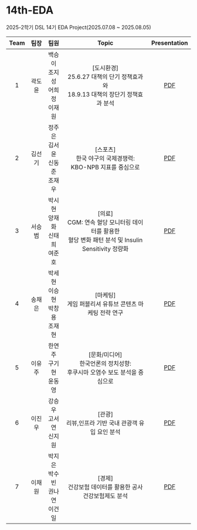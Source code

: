 # 14th-EDA
2025-2학기 DSL 14기 EDA Project(2025.07.08 ~ 2025.08.05)

|Team|팀장|팀원|Topic|Presentation|
|:---:|:---:|:---:|:---:|:---:|
|1|곽도윤|백승이<br>조지성<br>어희정<br>이재원|[도시환경]<br>25.6.27 대책의 단기 정책효과와<br>18.9.13 대책의 장단기 정책효과 분석|[PDF]()|
|2|김선기|정주은<br>김서윤<br>신동준<br>조재우|[스포츠]<br>한국 야구의 국제경쟁력:<br> KBO-NPB 지표를 중심으로|[PDF]()|
|3|서승범|박시현<br>양재화<br>신태희<br>여준호|[의료]<br>CGM: 연속 혈당 모니터링 데이터를 활용한<br> 혈당 변화 패턴 분석 및 Insulin Sensitivity 정량화|[PDF]()|
|4|송채은|박세현<br>이승현<br>박창용<br>조재현|[마케팅]<br>게임 퍼블리셔 유튜브 콘텐츠 마케팅 전략 연구|[PDF]()|
|5|이유주|한연주<br>구기현<br>윤동영|[문화/미디어]<br>한국언론의 정치성향:<br> 후쿠시마 오염수 보도 분석을 중심으로|[PDF]()|
|6|이진우|강승우<br>고서연<br>신지원|[관광]<br>리뷰,인프라 기반 국내 관광객 유입 요인 분석|[PDF]()|
|7|이채원|박지은<br>박수빈<br>권나연<br>이건일|[경제]<br>건강보험 데이터를 활용한 공사 건강보험제도 분석|[PDF]()|

<br><br>

